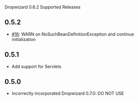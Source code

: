 Dropwizard 0.6.2 Supported Releases

## 0.5.2

* [#16][]: WARN on NoSuchBeanDefinitionException and continue initialization

## 0.5.1

* Add support for Servlets

## 0.5.0

* Incorrectly incorporated Dropwizard 0.7.0: DO NOT USE

[#16]: https://github.com/hmsonline/dropwizard-spring/issues/16
